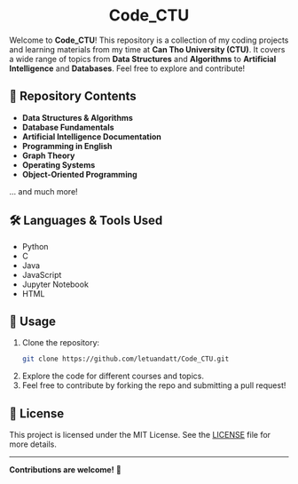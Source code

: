 <p>
  <h1 style='text-align:center;'>Code_CTU</h1>
</p>

Welcome to **Code_CTU**! This repository is a collection of my coding projects and learning materials from my time at **Can Tho University (CTU)**. It covers a wide range of topics from **Data Structures** and **Algorithms** to **Artificial Intelligence** and **Databases**. Feel free to explore and contribute!

## 📂 Repository Contents

- **Data Structures & Algorithms**  
- **Database Fundamentals**
- **Artificial Intelligence Documentation**
- **Programming in English**
- **Graph Theory**
- **Operating Systems**
- **Object-Oriented Programming**

... and much more!

## 🛠️ Languages & Tools Used

- Python
- C
- Java
- JavaScript
- Jupyter Notebook
- HTML

## 🚀 Usage

1. Clone the repository:
    ```bash
    git clone https://github.com/letuandatt/Code_CTU.git
    ```
2. Explore the code for different courses and topics.
3. Feel free to contribute by forking the repo and submitting a pull request!

## 📜 License

This project is licensed under the MIT License. See the [LICENSE](LICENSE) file for more details.

---

**Contributions are welcome!** 🌟
